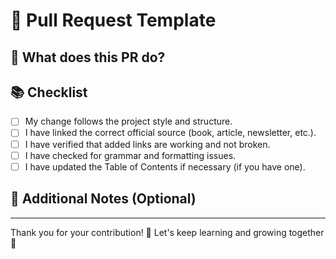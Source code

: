 # 📄 Pull Request Template

## 🚀 What does this PR do?

<!--
Please include a short summary explaining your changes.
Example:
- Added a new book under Software Engineering section
- Fixed broken link for ByteByteGo Newsletter
- Updated formatting for better readability
-->

## 📚 Checklist

- [ ] My change follows the project style and structure.
- [ ] I have linked the correct official source (book, article, newsletter, etc.).
- [ ] I have verified that added links are working and not broken.
- [ ] I have checked for grammar and formatting issues.
- [ ] I have updated the Table of Contents if necessary (if you have one).

## 🧠 Additional Notes (Optional)

<!--
Anything else the reviewer should know?
Example:
- Why this resource is valuable.
- Any limitations.
- Anything you want feedback on.
-->

---

Thank you for your contribution! 🎉
Let's keep learning and growing together 🚀

